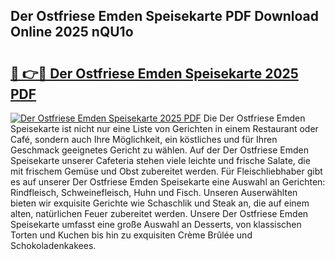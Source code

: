 ## Der Ostfriese Emden Speisekarte PDF Download Online 2025 nQU1o

# <h2><a href="http://gc6j91.nevu.top/?p=Der+Ostfriese+Emden+Speisekarte">🔗 👉🔴 Der Ostfriese Emden Speisekarte 2025 PDF</a></h2>

[![Der Ostfriese Emden Speisekarte 2025 PDF](https://i.imgur.com/dBaPXMq.png)](http://gc6j91.nevu.top/?p=Der+Ostfriese+Emden+Speisekarte)
Die Der Ostfriese Emden Speisekarte ist nicht nur eine Liste von Gerichten in einem Restaurant oder Café, sondern auch Ihre Möglichkeit, ein köstliches und für Ihren Geschmack geeignetes Gericht zu wählen. Auf der Der Ostfriese Emden Speisekarte unserer Cafeteria stehen viele leichte und frische Salate, die mit frischem Gemüse und Obst zubereitet werden. Für Fleischliebhaber gibt es auf unserer Der Ostfriese Emden Speisekarte eine Auswahl an Gerichten: Rindfleisch, Schweinefleisch, Huhn und Fisch. Unseren Auserwählten bieten wir exquisite Gerichte wie Schaschlik und Steak an, die auf einem alten, natürlichen Feuer zubereitet werden. Unsere Der Ostfriese Emden Speisekarte umfasst eine große Auswahl an Desserts, von klassischen Torten und Kuchen bis hin zu exquisiten Crème Brûlée und Schokoladenkakees.
